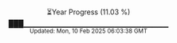 <p align="center">
⏳Year Progress (11.03 %)<br>
███▁▁▁▁▁▁▁▁▁▁▁▁▁▁▁▁▁▁▁▁▁▁▁▁▁▁▁ <br>
<sub>Updated: Mon, 10 Feb 2025 06:03:38 GMT</sub>
</p>

